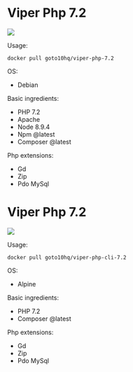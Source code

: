 # Viper Php 7.2

![](https://img.shields.io/docker/pulls/goto10hq/viper-php-7.2.svg?style=for-the-badge&logo=docker)

Usage:

```docker pull goto10hq/viper-php-7.2```

OS:

- Debian

Basic ingredients:

- PHP 7.2
- Apache
- Node 8.9.4
- Npm @latest
- Composer @latest

Php extensions:

- Gd
- Zip
- Pdo MySql


# Viper Php 7.2

![](https://img.shields.io/docker/pulls/goto10hq/viper-php-cli-7.2.svg?style=for-the-badge&logo=docker)

Usage:

```docker pull goto10hq/viper-php-cli-7.2```

OS:

- Alpine

Basic ingredients:

- PHP 7.2
- Composer @latest

Php extensions:

- Gd
- Zip
- Pdo MySql


